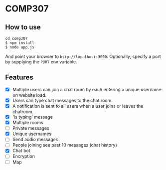 
# COMP307

## How to use

```
cd comp307
$ npm install
$ node app.js
```

And point your browser to `http://localhost:3000`. Optionally, specify
a port by supplying the `PORT` env variable.

## Features

- [x] Multiple users can join a chat room by each entering a unique username
on website load.
- [x] Users can type chat messages to the chat room.
- [x]  A notification is sent to all users when a user joins or leaves
the chatroom.
- [x] 'is typing' message
- [x] Multiple rooms
- [ ] Private messages
- [x] Unique usernames
- [ ] Send audio messages
- [ ] People joining see past 10 messages (chat history)
- [x] Chat bot
- [ ] Encryption
- [ ] Map
